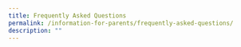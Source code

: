 ```yaml
---
title: Frequently Asked Questions
permalink: /information-for-parents/frequently-asked-questions/
description: ""
---
```

